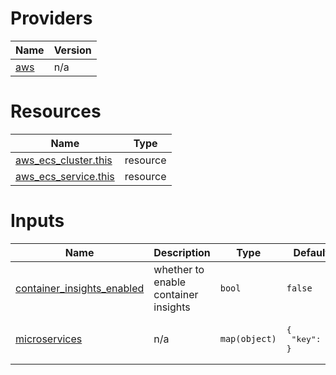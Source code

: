<!-- BEGIN_TF_DOCS -->


# Providers

| Name | Version |
|------|---------|
| <a name="provider_aws"></a> [aws](#provider\_aws) | n/a |

# Resources

| Name | Type |
|------|------|
| [aws_ecs_cluster.this](https://registry.terraform.io/providers/hashicorp/aws/latest/docs/resources/ecs_cluster) | resource |
| [aws_ecs_service.this](https://registry.terraform.io/providers/hashicorp/aws/latest/docs/resources/ecs_service) | resource |

# Inputs

| Name | Description | Type | Default | Required |
|------|-------------|------|---------|:--------:|
| <a name="input_container_insights_enabled"></a> [container\_insights\_enabled](#input\_container\_insights\_enabled) | whether to enable container insights | `bool` | `false` | no |
| <a name="input_microservices"></a> [microservices](#input\_microservices) | n/a | `map(object)` | <pre>{<br>  "key": ""<br>}</pre> | no |
<!-- END_TF_DOCS -->